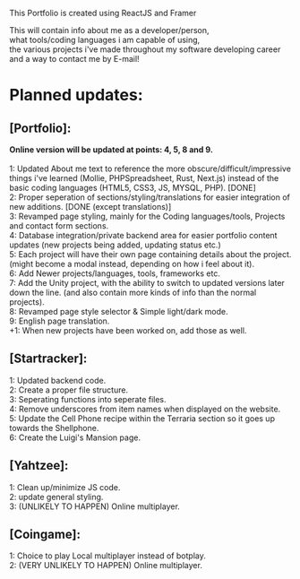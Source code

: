This Portfolio is created using ReactJS and Framer

This will contain info about me as a developer/person, <br>
what tools/coding languages i am capable of using, <br>
the various projects i've made throughout my software developing career <br>
and a way to contact me by E-mail!

# Planned updates:
## [Portfolio]:
<b>Online version will be updated at points: 4, 5, 8 and 9.</b><br><br>
1: Updated About me text to reference the more obscure/difficult/impressive things i've learned (Mollie, PHPSpreadsheet, Rust, Next.js) instead of the basic coding languages (HTML5, CSS3, JS, MYSQL, PHP). [DONE]<br>
2: Proper seperation of sections/styling/translations for easier integration of new additions. [DONE (except translations)]<br>
3: Revamped page styling, mainly for the Coding languages/tools, Projects and contact form sections. <br>
4: Database integration/private backend area for easier portfolio content updates (new projects being added, updating status etc.) <br>
5: Each project will have their own page containing details about the project. (might become a modal instead, depending on how i feel about it). <br>
6: Add Newer projects/languages, tools, frameworks etc. <br>
7: Add the Unity project, with the ability to switch to updated versions later down the line. (and also contain more kinds of info than the normal projects). <br>
8: Revamped page style selector & Simple light/dark mode. <br>
9: English page translation. <br>
+1: When new projects have been worked on, add those as well.

## [Startracker]:
1: Updated backend code. <br>
2: Create a proper file structure. <br>
3: Seperating functions into seperate files. <br>
4: Remove underscores from item names when displayed on the website. <br>
5: Update the Cell Phone recipe within the Terraria section so it goes up towards the Shellphone. <br>
6: Create the Luigi's Mansion page.

## [Yahtzee]:
1: Clean up/minimize JS code. <br>
2: update general styling. <br>
3: (UNLIKELY TO HAPPEN) Online multiplayer.

## [Coingame]:
1: Choice to play Local multiplayer instead of botplay. <br>
2: (VERY UNLIKELY TO HAPPEN) Online multiplayer.
